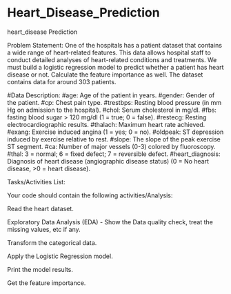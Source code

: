# Heart_Disease_Prediction
heart_disease Prediction


Problem Statement:
One of the hospitals has a patient dataset that contains a wide range of heart-related features. This data allows hospital staff to conduct detailed analyses of heart-related conditions and treatments. We must build a logistic regression model to predict whether a patient has heart disease or not. Calculate the feature importance as well. The dataset contains data for around 303 patients.


#Data Description:
#age: Age of the patient in years.
#gender: Gender of the patient.
#cp: Chest pain type.
#trestbps: Resting blood pressure (in mm Hg on admission to the hospital).
#chol: Serum cholesterol in mg/dl.
#fbs: fasting blood sugar > 120 mg/dl (1 = true; 0 = false).
#restecg: Resting electrocardiographic results.
#thalach: Maximum heart rate achieved.
#exang: Exercise induced angina (1 = yes; 0 = no).
#oldpeak: ST depression induced by exercise relative to rest.
#slope: The slope of the peak exercise ST segment.
#ca: Number of major vessels (0-3) colored by fluoroscopy.
#thal: 3 = normal; 6 = fixed defect; 7 = reversible defect.
#heart_diagnosis: Diagnosis of heart disease (angiographic disease status) (0 = No heart disease, >0 = heart disease).




Tasks/Activities List:

Your code should contain the following activities/Analysis:

Read the heart dataset.

Exploratory Data Analysis (EDA) - Show the Data quality check, treat the missing values, etc if any.

Transform the categorical data.

Apply the Logistic Regression model.

Print the model results.

Get the feature importance.

